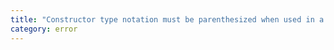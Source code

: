 ```yaml
---
title: "Constructor type notation must be parenthesized when used in a union type."
category: error
---
```

